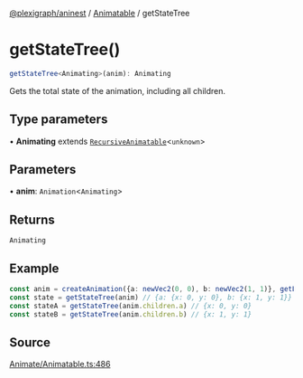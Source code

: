 [@plexigraph/aninest](../../index.md) / [Animatable](../index.md) / getStateTree

# getStateTree()

```ts
getStateTree<Animating>(anim): Animating
```

Gets the total state of the animation, including all children.

## Type parameters

• **Animating** extends [`RecursiveAnimatable`](../type-aliases/RecursiveAnimatable.md)\<`unknown`\>

## Parameters

• **anim**: `Animation`\<`Animating`\>

## Returns

`Animating`

## Example

```ts
const anim = createAnimation({a: newVec2(0, 0), b: newVec2(1, 1)}, getLinearInterp(1))
const state = getStateTree(anim) // {a: {x: 0, y: 0}, b: {x: 1, y: 1}}
const stateA = getStateTree(anim.children.a) // {x: 0, y: 0}
const stateB = getStateTree(anim.children.b) // {x: 1, y: 1}
```

## Source

[Animate/Animatable.ts:486](https://github.com/plexigraph/aninest/blob/55953ac/src/Animate/Animatable.ts#L486)
